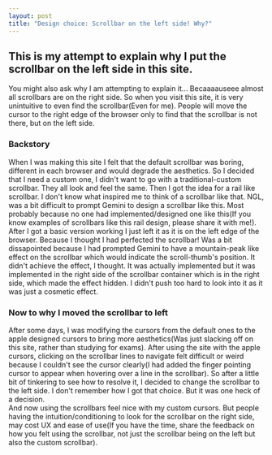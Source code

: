 ```yaml
---
layout: post
title: "Design choice: Scrollbar on the left side! Why?"
---
```


## This is my attempt to explain why I put the scrollbar on the left side in this site.

You might also ask why I am attempting to explain it...
Becaaaauseee almost all scrollbars are on the right side. So when you visit this site, it is very unintuitive to even find the scrollbar(Even for me). People will move the cursor to the right edge of the browser only to find that the scrollbar is not there, but on the left side.

### Backstory
When I was making this site I felt that the default scrollbar was boring, different in each browser and would degrade the aesthetics. So I decided that I need a custom one, I didn't want to go with a traditional-custom scrollbar. They all look and feel the same. Then I got the idea for a rail like scrollbar. I don't know what inspired me to think of a scrollbar like that. NGL, was a bit difficult to prompt Gemini to design a scrollbar like this. Most probably because no one had implemented/designed one like this(If you know examples of scrollbars like this rail design, please share it with me!).\
After I got a basic version working I just left it as it is on the left edge of the browser. Because I thought I had perfected the scrollbar! Was a bit dissapointed because I had prompted Gemini to have a mountain-peak like effect on the scrollbar which would indicate the scroll-thumb's position. It didn't achieve the effect, I thought. It was actually implemented but it was implemented in the right side of the scrollbar container which is in the right side, which made the effect hidden. I didn't push too hard to look into it as it was just a cosmetic effect.

### Now to why I moved the scrollbar to left
After some days, I was modifying the cursors from the default ones to the apple designed cursors to bring more aesthetics(Was just slacking off on this site, rather than studying for exams). After using the site with the apple cursors, clicking on the scrollbar lines to navigate felt difficult or weird because I couldn't see the cursor clearly(I had added the finger pointing cursor to appear when hovering over a line in the scrollbar). So after a little bit of tinkering to see how to resolve it, I decided to change the scrollbar to the left side. I don't remember how I got that choice. But it was one heck of a decision.\
And now using the scrollbars feel nice with my custom cursors. But people having the intuition/conditioning to look for the scrollbar on the right side, may cost UX and ease of use(If you have the time, share the feedback on how you felt using the scrollbar, not just the scrollbar being on the left but also the custom scrollbar).
